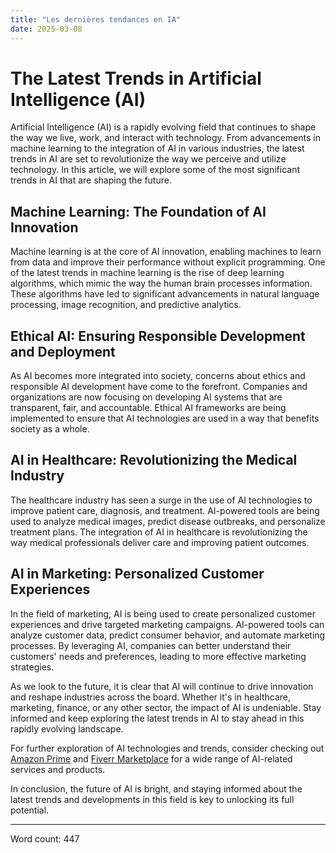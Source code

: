 ```yaml
---
title: "Les dernières tendances en IA"
date: 2025-03-08
---
```


# The Latest Trends in Artificial Intelligence (AI)

Artificial Intelligence (AI) is a rapidly evolving field that continues to shape the way we live, work, and interact with technology. From advancements in machine learning to the integration of AI in various industries, the latest trends in AI are set to revolutionize the way we perceive and utilize technology. In this article, we will explore some of the most significant trends in AI that are shaping the future.

## Machine Learning: The Foundation of AI Innovation

Machine learning is at the core of AI innovation, enabling machines to learn from data and improve their performance without explicit programming. One of the latest trends in machine learning is the rise of deep learning algorithms, which mimic the way the human brain processes information. These algorithms have led to significant advancements in natural language processing, image recognition, and predictive analytics.

## Ethical AI: Ensuring Responsible Development and Deployment

As AI becomes more integrated into society, concerns about ethics and responsible AI development have come to the forefront. Companies and organizations are now focusing on developing AI systems that are transparent, fair, and accountable. Ethical AI frameworks are being implemented to ensure that AI technologies are used in a way that benefits society as a whole.

## AI in Healthcare: Revolutionizing the Medical Industry

The healthcare industry has seen a surge in the use of AI technologies to improve patient care, diagnosis, and treatment. AI-powered tools are being used to analyze medical images, predict disease outbreaks, and personalize treatment plans. The integration of AI in healthcare is revolutionizing the way medical professionals deliver care and improving patient outcomes.

## AI in Marketing: Personalized Customer Experiences

In the field of marketing, AI is being used to create personalized customer experiences and drive targeted marketing campaigns. AI-powered tools can analyze customer data, predict consumer behavior, and automate marketing processes. By leveraging AI, companies can better understand their customers' needs and preferences, leading to more effective marketing strategies.

As we look to the future, it is clear that AI will continue to drive innovation and reshape industries across the board. Whether it's in healthcare, marketing, finance, or any other sector, the impact of AI is undeniable. Stay informed and keep exploring the latest trends in AI to stay ahead in this rapidly evolving landscape.

For further exploration of AI technologies and trends, consider checking out [Amazon Prime](https://www.amazon.fr/amazonprime?_encoding=UTF8&primeCampaignId=prime_assoc_ft&tag=zenzen0d-21France) and [Fiverr Marketplace](https://go.fiverr.com/visit/?bta=1071918&brand=fiverrmarketplace) for a wide range of AI-related services and products.

In conclusion, the future of AI is bright, and staying informed about the latest trends and developments in this field is key to unlocking its full potential.

---
Word count: 447